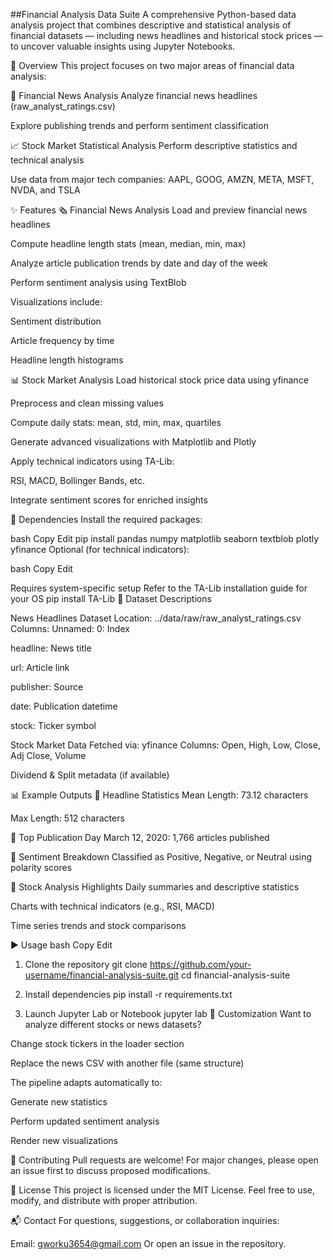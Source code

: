 ##Financial Analysis Data Suite
A comprehensive Python-based data analysis project that combines descriptive and statistical analysis of financial datasets — including news headlines and historical stock prices — to uncover valuable insights using Jupyter Notebooks.

📁 Overview
This project focuses on two major areas of financial data analysis:

📰 Financial News Analysis
Analyze financial news headlines (raw_analyst_ratings.csv)

Explore publishing trends and perform sentiment classification

📈 Stock Market Statistical Analysis
Perform descriptive statistics and technical analysis

Use data from major tech companies: AAPL, GOOG, AMZN, META, MSFT, NVDA, and TSLA

✨ Features
🗞️ Financial News Analysis
Load and preview financial news headlines

Compute headline length stats (mean, median, min, max)

Analyze article publication trends by date and day of the week

Perform sentiment analysis using TextBlob

Visualizations include:

Sentiment distribution

Article frequency by time

Headline length histograms

📊 Stock Market Analysis
Load historical stock price data using yfinance

Preprocess and clean missing values

Compute daily stats: mean, std, min, max, quartiles

Generate advanced visualizations with Matplotlib and Plotly

Apply technical indicators using TA-Lib:

RSI, MACD, Bollinger Bands, etc.

Integrate sentiment scores for enriched insights

🧰 Dependencies
Install the required packages:

bash Copy Edit pip install pandas numpy matplotlib seaborn textblob plotly yfinance Optional (for technical indicators):

bash Copy Edit

Requires system-specific setup
Refer to the TA-Lib installation guide for your OS
pip install TA-Lib 📂 Dataset Descriptions

News Headlines Dataset Location: ../data/raw/raw_analyst_ratings.csv Columns:
Unnamed: 0: Index

headline: News title

url: Article link

publisher: Source

date: Publication datetime

stock: Ticker symbol

Stock Market Data Fetched via: yfinance Columns:
Open, High, Low, Close, Adj Close, Volume

Dividend & Split metadata (if available)

📊 Example Outputs 📌 Headline Statistics Mean Length: 73.12 characters

Max Length: 512 characters

📌 Top Publication Day March 12, 2020: 1,766 articles published

📌 Sentiment Breakdown Classified as Positive, Negative, or Neutral using polarity scores

📌 Stock Analysis Highlights Daily summaries and descriptive statistics

Charts with technical indicators (e.g., RSI, MACD)

Time series trends and stock comparisons

▶️ Usage bash Copy Edit

1. Clone the repository
git clone https://github.com/your-username/financial-analysis-suite.git cd financial-analysis-suite

2. Install dependencies
pip install -r requirements.txt

3. Launch Jupyter Lab or Notebook
jupyter lab 🧪 Customization Want to analyze different stocks or news datasets?

Change stock tickers in the loader section

Replace the news CSV with another file (same structure)

The pipeline adapts automatically to:

Generate new statistics

Perform updated sentiment analysis

Render new visualizations

🤝 Contributing Pull requests are welcome! For major changes, please open an issue first to discuss proposed modifications.

📜 License This project is licensed under the MIT License. Feel free to use, modify, and distribute with proper attribution.

📬 Contact For questions, suggestions, or collaboration inquiries:

Email: gworku3654@gmail.com Or open an issue in the repository.